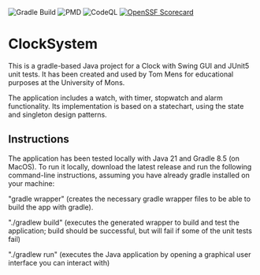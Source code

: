 ![Gradle Build](https://github.com/ThomasBernard28/ClockSystem/actions/workflows/gradle.yml/badge.svg)
![PMD](https://github.com/ThomasBernard28/ClockSystem/actions/workflows/pmd.yml/badge.svg)
![CodeQL](https://github.com/ThomasBernard28/ClockSystem/actions/workflows/codeql.yml/badge.svg)
[![OpenSSF Scorecard](https://api.securityscorecards.dev/projects/github.com/ThomasBernard28/ClockSystem/badge)](https://securityscorecards.dev/viewer/?uri=github.com/ThomasBernard28/ClockSystem)
# ClockSystem

This is a gradle-based Java project for a Clock with Swing GUI and JUnit5 unit tests. It has been created and used by Tom Mens for educational purposes at the University of Mons.

The application includes a watch, with timer, stopwatch and alarm functionality.
Its implementation is based on a statechart, using the state and singleton design patterns.


## Instructions

The application has been tested locally with Java 21 and Gradle 8.5 (on MacOS). To run it locally, download the latest release and run the following command-line instructions, assuming you have already gradle installed on your machine:

"gradle wrapper" (creates the necessary gradle wrapper files to be able to build the app with gradle).

"./gradlew build" (executes the generated wrapper to build and test the application; build should be successful, but will fail if some of the unit tests fail)

"./gradlew run" (executes the Java application by opening a graphical user interface you can interact with)
